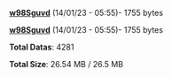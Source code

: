 [**w98Sguvd**](/data/w98Sguvd.txt) (14/01/23 - 05:55)- 1755 bytes

[**w98Sguvd**](/data/w98Sguvd.txt) (14/01/23 - 05:55)- 1755 bytes

**Total Datas**: 4281

**Total Size**: 26.54 MB / 26.5 MB